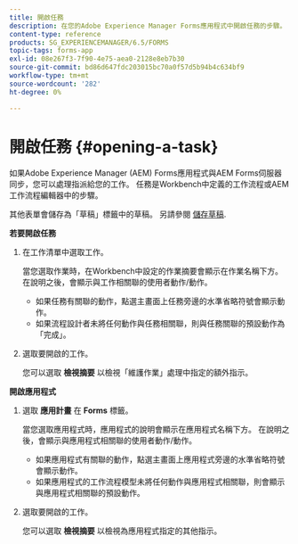 ```yaml
---
title: 開啟任務
description: 在您的Adobe Experience Manager Forms應用程式中開啟任務的步驟。
content-type: reference
products: SG_EXPERIENCEMANAGER/6.5/FORMS
topic-tags: forms-app
exl-id: 08e267f3-7f90-4e75-aea0-2128e8eb7b30
source-git-commit: bd86d647fdc203015bc70a0f57d5b94b4c634bf9
workflow-type: tm+mt
source-wordcount: '282'
ht-degree: 0%

---
```


# 開啟任務 {#opening-a-task}

如果Adobe Experience Manager (AEM) Forms應用程式與AEM Forms伺服器同步，您可以處理指派給您的工作。 任務是Workbench中定義的工作流程或AEM工作流程編輯器中的步驟。

其他表單會儲存為「草稿」標籤中的草稿。 另請參閱 [儲存草稿](/help/forms/using/save-as-draft.md).

**若要開啟任務**

1. 在工作清單中選取工作。

   當您選取作業時，在Workbench中設定的作業摘要會顯示在作業名稱下方。 在說明之後，會顯示與工作相關聯的使用者動作/動作。

   * 如果任務有關聯的動作，點選主畫面上任務旁邊的水準省略符號會顯示動作。
   * 如果流程設計者未將任何動作與任務相關聯，則與任務關聯的預設動作為「完成」。

1. 選取要開啟的工作。

   您可以選取 **檢視摘要** 以檢視「維護作業」處理中指定的額外指示。

**開啟應用程式**

1. 選取 **應用計畫** 在 **Forms** 標籤。

   當您選取應用程式時，應用程式的說明會顯示在應用程式名稱下方。 在說明之後，會顯示與應用程式相關聯的使用者動作/動作。

   * 如果應用程式有關聯的動作，點選主畫面上應用程式旁邊的水準省略符號會顯示動作。
   * 如果應用程式的工作流程模型未將任何動作與應用程式相關聯，則會顯示與應用程式相關聯的預設動作。

1. 選取要開啟的工作。

   您可以選取 **檢視摘要** 以檢視為應用程式指定的其他指示。
